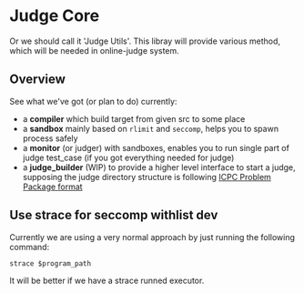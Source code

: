 # Judge Core

Or we should call it 'Judge Utils'.
This libray will provide various method, which will be needed in online-judge system.

## Overview

See what we've got (or plan to do) currently:

- a **compiler** which build target from given src to some place
- a **sandbox** mainly based on `rlimit` and `seccomp`, helps you to spawn process safely
- a **monitor** (or judger) with sandboxes,
enables you to run single part of judge test_case (if you got everything needed for judge)
- a **judge_builder** (WIP) to provide a higher level interface to start a judge,
supposing the judge directory structure is following [ICPC Problem Package format](https://icpc.io/problem-package-format/examples/directory_structure)

## Use strace for seccomp withlist dev

Currently we are using a very normal approach by just running the following command:

``` shell
strace $program_path
```

It will be better if we have a strace runned executor.

